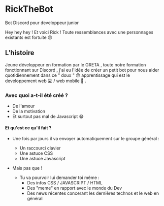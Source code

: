 # RickTheBot 
 Bot Discord pour developpeur junior
 
 Hey hey hey ! Et voici Rick ! 
 Toute ressemblances avec une personnages existants est fortuite 😝  
 
 ## L'histoire
 
 Jeune développeur en formation par le GRETA , toute notre formation fonctionnant sur Discord ,
 j'ai eu l'idée de créer un petit bot pour nous aider quotidiennement dans ce " doux " 😝 apprentissage 
 qui est le developpement web 💻 / web mobile 📱 .
 
 ### Avec quoi a-t-il été créé ? 
 - De l'amour 
 - De la motivation 
 - Et surtout pas mal de Javascript 😁
 
 #### Et qu'est ce qu'il fait ?
 - Une fois par jours il va envoyer automatiquement sur le groupe général :
   - Un raccourci clavier 
   - Une astuce CSS
   - Une astuce Javascript
   
 - Mais pas que !
   - Tu va pourvoir lui demander toi même :
      - Des infos CSS / JAVASCRIPT / HTML
      - Des "meme" en rapport avec le monde du Dev
      - Des news récentes concerant les dernières technos et le web en général
   
 
